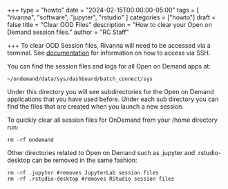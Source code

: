 +++
type = "howto"
date = "2024-02-15T00:00:00-05:00"
tags = [
  "rivanna", "software", "jupyter", "rstudio"
]
categories = ["howto"]
draft = false
title = "Clear OOD Files"
description = "How to clear your Open on Demand session files."
author = "RC Staff"

+++
To clear OOD Session files, Rivanna will need to be accessed via a terminal. See [documentation](/userinfo/hpc/login/) for information on how to access via SSH. 

You can find the session files and logs for all Open on Demand apps at:

```
~/ondemand/data/sys/dashboard/batch_connect/sys
```
Under this directory you will see subdirectories for the Open on Demand applications that you have used before. Under each sub directory you can find the files that are created when you launch a new session. 

To quickly clear all session files for OnDemand from your /home directory run:

```
rm -rf ondemand
```

Other directories related to Open on Demand such as .jupyter and .rstudio-desktop can be removed in the same fashion:
```
rm -rf .jupyter #removes JupyterLab session files
rm -rf .rstudio-desktop #removes RStudio session files
```